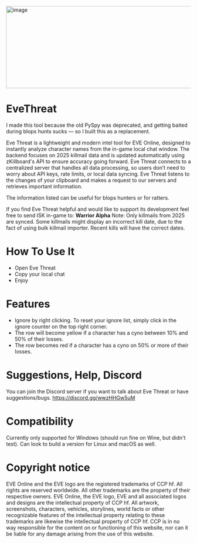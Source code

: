 <img width="1089" height="224" alt="image" src="https://github.com/user-attachments/assets/475a5110-734c-466c-92b9-0ccb4acb6a3b" />

# EveThreat
I made this tool because the old PySpy was deprecated, and getting baited during blops hunts sucks — so I built this as a replacement.

Eve Threat is a lightweight and modern intel tool for EVE Online, designed to instantly analyze character names from the in-game local chat window.
The backend focuses on 2025 killmail data and is updated automatically using zKillboard's API to ensure accuracy going forward.
Eve Threat connects to a centralized server that handles all data processing, so users don’t need to worry about API keys, rate limits, or local data syncing.
Eve Threat listens to the changes of your clipboard and makes a request to our servers and retrieves important information.

The information listed can be useful for blops hunters or for ratters.

If you find Eve Threat helpful and would like to support its development feel free to send ISK in-game to: **Warrior Alpha**
Note: Only killmails from 2025 are synced. Some killmails might display an incorrect kill date, due to the fact of using bulk killmail importer. Recent kills will have the correct dates.

# How To Use It
- Open Eve Threat
- Copy your local chat
- Enjoy

# Features
- Ignore by right clicking. To reset your ignore list, simply click in the ignore counter on the top right corner.
- The row will become yellow if a character has a cyno between 10% and 50% of their losses.
- The row becomes red if a character has a cyno on 50% or more of their losses.

# Suggestions, Help, Discord
You can join the Discord server if you want to talk about Eve Threat or have suggestions/bugs.
https://discord.gg/wwzHHGw5uM

# Compatibility
Currently only supported for Windows (should run fine on Wine, but didn't test). 
Can look to build a version for Linux and macOS as well.

# Copyright notice
EVE Online and the EVE logo are the registered trademarks of CCP hf. All rights are reserved worldwide. All other trademarks are the property of their respective owners. EVE Online, the EVE logo, EVE and all associated logos and designs are the intellectual property of CCP hf. All artwork, screenshots, characters, vehicles, storylines, world facts or other recognizable features of the intellectual property relating to these trademarks are likewise the intellectual property of CCP hf. CCP is in no way responsible for the content on or functioning of this website, nor can it be liable for any damage arising from the use of this website.
